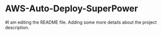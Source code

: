 # AWS-Auto-Deploy-SuperPower
#I am editing the README file. Adding some more details about the project description.

